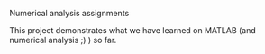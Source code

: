 Numerical analysis assignments

This project demonstrates what we have learned on MATLAB (and numerical analysis ;) ) so far.